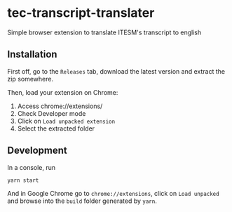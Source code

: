 # tec-transcript-translater

Simple browser extension to translate ITESM's transcript to english

## Installation

First off, go to the `Releases` tab, download the latest version and extract the zip somewhere.

Then, load your extension on Chrome:

1. Access chrome://extensions/
1. Check Developer mode
1. Click on `Load unpacked extension`
1. Select the extracted folder

## Development

In a console, run

```sh
yarn start
```

And in Google Chrome go to `chrome://extensions`, click on `Load unpacked` and browse into the `build` folder generated by `yarn`.
